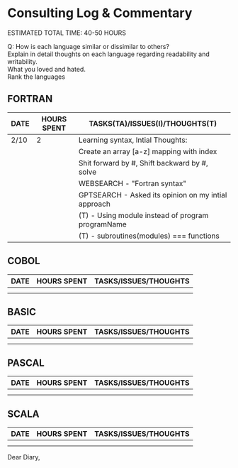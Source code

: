 # Consulting Log & Commentary 
ESTIMATED TOTAL TIME: 40-50 HOURS

Q: How is each language similar or dissimilar to others?  
   Explain in detail thoughts on each language regarding   readability and writability.   
   What you loved and hated.  
   Rank the languages   


## FORTRAN 
| DATE | HOURS SPENT |            TASKS(TA)/ISSUES(I)/THOUGHTS(T)             | 
|------|-------------|--------------------------------------------------------|
| 2/10 |      2      |Learning syntax, Intial Thoughts:                       |
|      |             |Create an array [a-z] mapping with index                |
|      |             |Shit forward by #, Shift backward by #, solve           |
|      |             |WEBSEARCH - "Fortran syntax" 
|      |             |GPTSEARCH -  Asked its opinion on my intial approach 
|      |             |(T) - Using module instead of program programName 
|      |             |(T) - subroutines(modules) === functions







## COBOL
| DATE | HOURS SPENT | TASKS/ISSUES/THOUGHTS | 
|------|-------------|-----------------------|
|      |             |                       |
|      |             |                       |








## BASIC 
| DATE | HOURS SPENT | TASKS/ISSUES/THOUGHTS | 
|------|-------------|-----------------------|
|      |             |                       |
|      |             |                       |








## PASCAL
| DATE | HOURS SPENT | TASKS/ISSUES/THOUGHTS | 
|------|-------------|-----------------------|
|      |             |                       |
|      |             |                       |





## SCALA
| DATE | HOURS SPENT | TASKS/ISSUES/THOUGHTS | 
|------|-------------|-----------------------|
|      |             |                       |
|      |             |                       |


Dear Diary,
